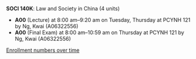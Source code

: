 **SOCI 140K**: Law and Society in China (4 units)

- **A00** (Lecture) at 8:00 am–9:20 am on Tuesday, Thursday at PCYNH 121 by Ng, Kwai (A06322556)
- **A00** (Final Exam) at 8:00 am–10:59 am on Thursday at PCYNH 121 by Ng, Kwai (A06322556)

[Enrollment numbers over time](./SOCI140K.tsv)
